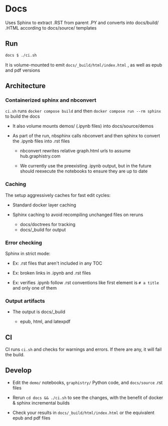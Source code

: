 # Docs

Uses Sphinx to extract .RST from parent .PY and converts into docs/build/ .HTML according to docs/source/ templates

## Run

```bash
docs $ ./ci.sh
```

It is volume-mounted to emit `docs/_build/html/index.html` , as well as epub and pdf versions

## Architecture

### Containerized sphinx and nbconvert

 `ci.sh` runs `docker compose build` and then `docker compose run --rm sphinx` to build the docs

  - It also volume mounts demos/ (.ipynb files) into docs/source/demos

  - As part of the run, nbsphinx calls nbconvert and then sphinx to convert the .ipynb files into .rst files

    - nbconvert rewrites relative graph.html urls to assume hub.graphistry.com

    - We currently use the preexisting .ipynb output, but in the future should reexecute the notebooks to ensure they are up to date

### Caching

The setup aggressively caches for fast edit cycles:

  - Standard docker layer caching

  - Sphinx caching to avoid recompiling unchanged files on reruns

    - docs/doctrees for tracking
    - docs/_build for output

### Error checking

Sphinx in strict mode:

  - Ex: .rst files that aren't included in any TOC

  - Ex: broken links in .ipynb and .rst files

  - Ex: verifies .ipynb follow .rst conventions like first element is `# a title` and only one of them

### Output artifacts

- The output is docs/_build

  - epub, html, and latexpdf


## CI

CI runs `ci.sh` and checks for warnings and errors. If there are any, it will fail the build.

## Develop

- Edit the `demo/` notebooks, `graphistry/` Python code, and `docs/source` .rst files

- Rerun `cd docs && ./ci.sh` to see the changes, with the benefit of docker & sphinx incremental builds

- Check your results in `docs/_build/html/index.html` or the equivalent epub and pdf files

